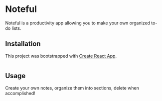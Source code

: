 
# Noteful

Noteful is a productivity app allowing you to make your own organized to-do lists.

## Installation

This project was bootstrapped with [Create React App](https://github.com/facebook/create-react-app).

```npx create-react-app noteful
```

## Usage

Create your own notes, organize them into sections, delete when accomplished!
